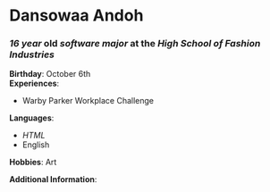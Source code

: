 # Dansowaa Andoh
### _16 year_ old  _software major_ at the **_High School of Fashion Industries_**

**Birthday**: October 6th  
**Experiences**: 
* Warby Parker Workplace Challenge

**Languages**:
* _HTML_
* English

**Hobbies**: Art

**Additional Information**:
